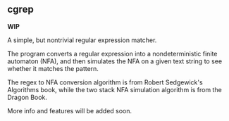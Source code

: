 ## cgrep
**WIP**

A simple, but nontrivial regular expression matcher. 

The program converts a regular expression into a nondeterministic finite automaton (NFA), and then simulates the NFA on a given text string to see whether it matches the pattern.

The regex to NFA conversion algorithm is from Robert Sedgewick's Algorithms book, while the two stack NFA simulation algorithm is from the Dragon Book.

More info and features will be added soon.